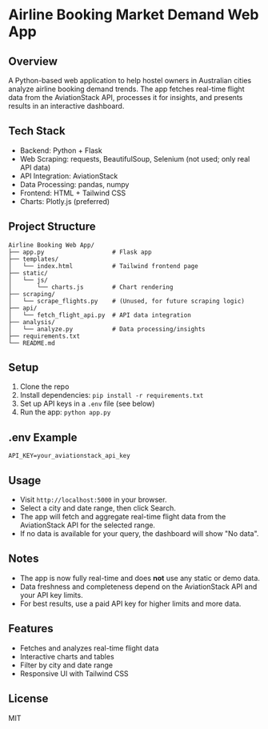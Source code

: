 # Airline Booking Market Demand Web App

## Overview
A Python-based web application to help hostel owners in Australian cities analyze airline booking demand trends. The app fetches real-time flight data from the AviationStack API, processes it for insights, and presents results in an interactive dashboard.

## Tech Stack
- Backend: Python + Flask
- Web Scraping: requests, BeautifulSoup, Selenium (not used; only real API data)
- API Integration: AviationStack
- Data Processing: pandas, numpy
- Frontend: HTML + Tailwind CSS
- Charts: Plotly.js (preferred)

## Project Structure
```
Airline Booking Web App/
├── app.py                   # Flask app
├── templates/
│   └── index.html           # Tailwind frontend page
├── static/
│   └── js/
│       └── charts.js        # Chart rendering
├── scraping/
│   └── scrape_flights.py    # (Unused, for future scraping logic)
├── api/
│   └── fetch_flight_api.py  # API data integration
├── analysis/
│   └── analyze.py           # Data processing/insights
├── requirements.txt
└── README.md
```

## Setup
1. Clone the repo
2. Install dependencies: `pip install -r requirements.txt`
3. Set up API keys in a `.env` file (see below)
4. Run the app: `python app.py`

## .env Example
```
API_KEY=your_aviationstack_api_key
```

## Usage
- Visit `http://localhost:5000` in your browser.
- Select a city and date range, then click Search.
- The app will fetch and aggregate real-time flight data from the AviationStack API for the selected range.
- If no data is available for your query, the dashboard will show "No data".

## Notes
- The app is now fully real-time and does **not** use any static or demo data.
- Data freshness and completeness depend on the AviationStack API and your API key limits.
- For best results, use a paid API key for higher limits and more data.

## Features
- Fetches and analyzes real-time flight data
- Interactive charts and tables
- Filter by city and date range
- Responsive UI with Tailwind CSS

## License
MIT 